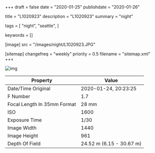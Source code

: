 +++
draft = false
date = "2020-01-25"
publishdate = "2020-01-26"

title = "L1020923"
description = "L1020923"
summary = "night"

tags = [
    "night",
    "seattle",
]

keywords = []

[image]
    src = "/images/night/L1020923.JPG"

[sitemap]
    changefreq = "weekly"
    priority = 0.5
    filename = "sitemap.xml"
+++


![img](/images/night/L1020923.JPG)

Property | Value
---------|------
Date/Time Original              | 2020-01-24, 20:23:25
F Number                        | 1.7
Focal Length In 35mm Format     | 28 mm
ISO                             | 1600
Exposure Time                   | 1/30
Image Width                     | 1440
Image Height                    | 961
Depth Of Field                  | 24.52 m (6.15 - 30.67 m)
